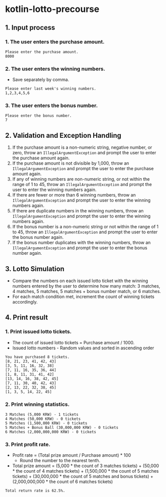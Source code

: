 # kotlin-lotto-precourse

## 1. Input process

### 1. The user enters the purchase amount.

```
Please enter the purchase amount.
8000
```

### 2. The user enters the winning numbers.

- Save separately by comma.

```
Please enter last week's winning numbers.
1,2,3,4,5,6
```

### 3. The user enters the bonus number.

```
Please enter the bonus number.
7
```

## 2. Validation and Exception Handling

1. If the purchase amount is a non-numeric string, negative number, or zero, throw
   an `IllegalArgumentException` and prompt the user to enter the purchase amount again.
2. If the purchase amount is not divisible by 1,000, throw an `IllegalArgumentException` and prompt
   the user to enter the purchase amount again.
3. If any of winning numbers are non-numeric string, or not within the range of 1 to 45, throw
   an `IllegalArgumentException` and prompt the user to enter the winning numbers again.
4. If there are fewer or more than 6 winning numbers, throw an `IllegalArgumentException` and prompt
   the user to enter the winning numbers again.
5. If there are duplicate numbers in the winning numbers, throw an `IllegalArgumentException` and
   prompt the user to enter the winning numbers again.
6. If the bonus number is a non-numeric string or not within the range of 1 to 45, throw an
   `IllegalArgumentException` and prompt the user to enter the bonus number again.
7. If the bonus number duplicates with the winning numbers, throw an `IllegalArgumentException` and
   prompt the user to enter the bonus number again.

## 3. Lotto Simulation

- Compare the numbers on each issued lotto ticket with the winning numbers entered by the user to
  determine how many match: 3 matches, 4 matches, 5 matches, 5 matches + bonus number match, or 6
  matches.
- For each match condition met, increment the count of winning tickets accordingly.

## 4. Print result

### 1. Print issued lotto tickets.

- The count of issued lotto tickets = Purchase amount / 1000.
- Issued lotto numbers - Random values and sorted in ascending order

```
You have purchased 8 tickets.
[8, 21, 23, 41, 42, 43] 
[3, 5, 11, 16, 32, 38] 
[7, 11, 16, 35, 36, 44] 
[1, 8, 11, 31, 41, 42] 
[13, 14, 16, 38, 42, 45] 
[7, 11, 30, 40, 42, 43] 
[2, 13, 22, 32, 38, 45] 
[1, 3, 5, 14, 22, 45]
```

### 2. Print winning statistics.

```
3 Matches (5,000 KRW) - 1 tickets
4 Matches (50,000 KRW) - 0 tickets
5 Matches (1,500,000 KRW) - 0 tickets
5 Matches + Bonus Ball (30,000,000 KRW) - 0 tickets
6 Matches (2,000,000,000 KRW) - 0 tickets
```

### 3. Print profit rate.

- Profit rate = (Total prize amount / Purchase amount) * 100
    - Round the number to the nearest tenth.
- Total prize amount =
  (5,000 * the count of 3 matches tickets) +
  (50,000 * the count of 4 matches tickets) +
  (1,500,000 * the count of 5 matches tickets) +
  (30,000,000 * the count of 5 matches and bonus tickets) +
  (2,000,000,000 * the count of 6 matches tickets)

```
Total return rate is 62.5%.
```
